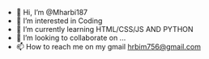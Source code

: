 - 👋 Hi, I’m @Mharbi187
- 👀 I’m interested in Coding
- 🌱 I’m currently learning HTML/CSS/JS AND PYTHON
- 💞️ I’m looking to collaborate on ...
- 📫 How to reach me on my gmail  hrbim756@gmail.com

<!---
Mharbi187/Mharbi187 is a ✨ special ✨ repository because its `README.md` (this file) appears on your GitHub profile.
You can click the Preview link to take a look at your changes.
--->
